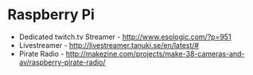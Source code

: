 # Raspberry Pi

* Dedicated twitch.tv Streamer - http://www.esologic.com/?p=951
* Livestreamer - http://livestreamer.tanuki.se/en/latest/#
* Pirate Radio - http://makezine.com/projects/make-38-cameras-and-av/raspberry-pirate-radio/